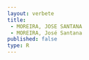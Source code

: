 ```yaml
---
layout: verbete
title:
 - MOREIRA, JOSE SANTANA
 - MOREIRA, José Santana
published: false
type: R
---
```


